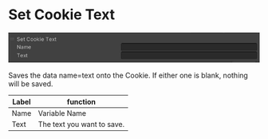 
# Set Cookie Text
![SetCookieText](img/SetCookieText.jpg)

Saves the data name=text onto the Cookie. If either one is blank, nothing will be saved.

|  Label |  function  |
| ----   | ---- |
| Name | Variable Name |
| Text | The text you want to save. |
